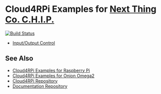 Cloud4RPi Examples for [Next Thing Co. C.H.I.P.](https://getchip.com/pages/chip)
==============================================================================

[![Build Status](https://travis-ci.org/cloud4rpi/chip-examples.svg?branch=master)](https://travis-ci.org/cloud4rpi/chip-examples)

* [Input/Output Control](control.py)


## See Also

* [Cloud4RPi Examples for Raspberry Pi](https://github.com/cloud4rpi/raspberrypi-examples)
* [Cloud4RPi Examples for Onion Omega2](https://github.com/cloud4rpi/omega2-examples)
* [Cloud4RPi Repository](https://github.com/cloud4rpi/cloud4rpi)
* [Documentation Repository](https://github.com/cloud4rpi/docs)
